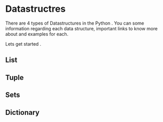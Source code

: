 
# Datastructres 

There are 4 types of Datastructures in the Python .
You can some information regarding each data structure, important links to know more about and examples for each.

Lets get started . 

## List


## Tuple


## Sets


## Dictionary
